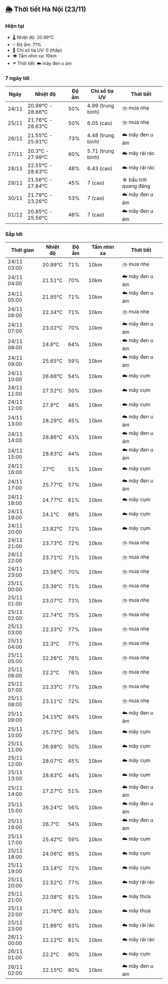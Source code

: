 ## 🌦️ Thời tiết Hà Nội (23/11)

### Hiện tại

- 🌡️ Nhiệt độ: 20.99℃
- 💦 Độ ẩm: 71%
- 🌟 Chỉ số tia UV: 0 (thấp)
- 👁️ Tầm nhìn xa: 10km
- ☂️ Thời tiết: ☁️ mây đen u ám

### 7 ngày tới

| Ngày | Nhiệt độ | Độ ẩm | Chỉ số tia UV | Thời tiết |
| --- | --- | --- | --- | --- |
| 24/11 | 20.99℃ - 28.86℃ | 50% | 4.99 (trung bình) | ⛈️ mưa nhẹ |
| 25/11 | 21.76℃ - 28.63℃ | 50% | 6.05 (cao) | ⛈️ mưa nhẹ |
| 26/11 | 21.55℃ - 25.91℃ | 73% | 4.48 (trung bình) | ☁️ mây đen u ám |
| 27/11 | 20.3℃ - 27.99℃ | 60% | 5.71 (trung bình) | ☁️ mây rải rác |
| 28/11 | 22.55℃ - 28.63℃ | 48% | 6.43 (cao) | ☁️ mây rải rác |
| 29/11 | 21.56℃ - 27.84℃ | 45% | 7 (cao) | ☀️ bầu trời quang đãng |
| 30/11 | 21.79℃ - 23.26℃ | 53% | 7 (cao) | ☁️ mây đen u ám |
| 01/12 | 20.85℃ - 25.56℃ | 46% | 7 (cao) | ☁️ mây đen u ám |

### Sắp tới

| Thời gian | Nhiệt độ | Độ ẩm | Tầm nhìn xa | Thời tiết |
| --- | --- | --- | --- | --- |
| 24/11 03:00 | 20.99℃ | 71% | 10km | ⛈️ mưa nhẹ |
| 24/11 04:00 | 21.51℃ | 70% | 10km | ☁️ mây đen u ám |
| 24/11 05:00 | 21.95℃ | 71% | 10km | ☁️ mây đen u ám |
| 24/11 06:00 | 22.34℃ | 71% | 10km | ⛈️ mưa nhẹ |
| 24/11 07:00 | 23.02℃ | 70% | 10km | ☁️ mây đen u ám |
| 24/11 08:00 | 24.6℃ | 64% | 10km | ☁️ mây đen u ám |
| 24/11 09:00 | 25.65℃ | 59% | 10km | ☁️ mây đen u ám |
| 24/11 10:00 | 26.66℃ | 54% | 10km | ☁️ mây cụm |
| 24/11 11:00 | 27.52℃ | 50% | 10km | ☁️ mây cụm |
| 24/11 12:00 | 27.9℃ | 48% | 10km | ☁️ mây cụm |
| 24/11 13:00 | 28.29℃ | 45% | 10km | ☁️ mây đen u ám |
| 24/11 14:00 | 28.86℃ | 43% | 10km | ☁️ mây đen u ám |
| 24/11 15:00 | 28.63℃ | 44% | 10km | ☁️ mây đen u ám |
| 24/11 16:00 | 27℃ | 51% | 10km | ☁️ mây cụm |
| 24/11 17:00 | 25.77℃ | 57% | 10km | ☁️ mây đen u ám |
| 24/11 18:00 | 24.77℃ | 61% | 10km | ☁️ mây cụm |
| 24/11 19:00 | 24.1℃ | 68% | 10km | ☁️ mây cụm |
| 24/11 20:00 | 23.82℃ | 72% | 10km | ☁️ mây cụm |
| 24/11 21:00 | 23.73℃ | 72% | 10km | ⛈️ mưa nhẹ |
| 24/11 22:00 | 23.71℃ | 71% | 10km | ⛈️ mưa nhẹ |
| 24/11 23:00 | 23.58℃ | 70% | 10km | ⛈️ mưa nhẹ |
| 25/11 00:00 | 23.39℃ | 71% | 10km | ⛈️ mưa nhẹ |
| 25/11 01:00 | 23.07℃ | 73% | 10km | ⛈️ mưa nhẹ |
| 25/11 02:00 | 22.74℃ | 75% | 10km | ⛈️ mưa nhẹ |
| 25/11 03:00 | 22.33℃ | 77% | 10km | ⛈️ mưa nhẹ |
| 25/11 04:00 | 22.3℃ | 77% | 10km | ⛈️ mưa nhẹ |
| 25/11 05:00 | 22.26℃ | 76% | 10km | ⛈️ mưa nhẹ |
| 25/11 06:00 | 22.2℃ | 76% | 10km | ⛈️ mưa nhẹ |
| 25/11 07:00 | 22.33℃ | 77% | 10km | ⛈️ mưa nhẹ |
| 25/11 08:00 | 23.11℃ | 72% | 10km | ⛈️ mưa nhẹ |
| 25/11 09:00 | 24.15℃ | 64% | 10km | ☁️ mây đen u ám |
| 25/11 10:00 | 25.73℃ | 56% | 10km | ☁️ mây cụm |
| 25/11 11:00 | 26.99℃ | 50% | 10km | ☁️ mây cụm |
| 25/11 12:00 | 28.07℃ | 45% | 10km | ☁️ mây cụm |
| 25/11 13:00 | 28.63℃ | 44% | 10km | ☁️ mây cụm |
| 25/11 14:00 | 27.27℃ | 51% | 10km | ☁️ mây đen u ám |
| 25/11 15:00 | 26.24℃ | 56% | 10km | ☁️ mây đen u ám |
| 25/11 16:00 | 26.7℃ | 54% | 10km | ☁️ mây đen u ám |
| 25/11 17:00 | 25.42℃ | 59% | 10km | ☁️ mây cụm |
| 25/11 18:00 | 24.06℃ | 65% | 10km | ☁️ mây cụm |
| 25/11 19:00 | 23.14℃ | 72% | 10km | ☁️ mây cụm |
| 25/11 20:00 | 22.52℃ | 77% | 10km | ☁️ mây rải rác |
| 25/11 21:00 | 22.08℃ | 81% | 10km | ☁️ mây thưa |
| 25/11 22:00 | 21.76℃ | 83% | 10km | ☁️ mây thưa |
| 25/11 23:00 | 21.86℃ | 83% | 10km | ☁️ mây rải rác |
| 26/11 00:00 | 22.12℃ | 81% | 10km | ☁️ mây rải rác |
| 26/11 01:00 | 22.2℃ | 80% | 10km | ☁️ mây cụm |
| 26/11 02:00 | 22.15℃ | 80% | 10km | ☁️ mây đen u ám |
